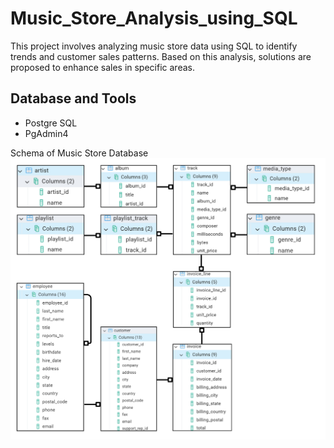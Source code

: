 # Music_Store_Analysis_using_SQL
This project involves analyzing music store data using SQL to identify trends and customer sales patterns. Based on this analysis, solutions are proposed to enhance sales in specific areas.

## Database and Tools
* Postgre SQL
* PgAdmin4

Schema of Music Store Database  
![MusicDatabaseSchema](https://github.com/roopali-1/Music_Store_Analysis_using_SQL/blob/main/Database%20Schema.png)
